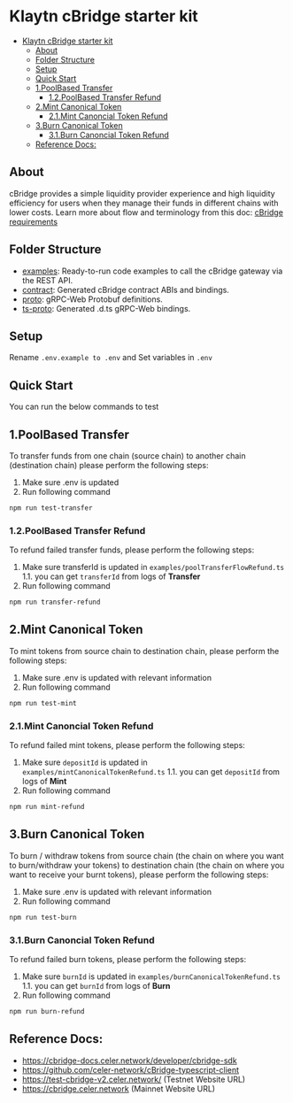 # Klaytn cBridge starter kit
- [Klaytn cBridge starter kit](#klaytn-cbridge-starter-kit)
  - [About](#about)
  - [Folder Structure](#folder-structure)
  - [Setup](#setup)
  - [Quick Start](#quick-start)
  - [1.PoolBased Transfer](#1poolbased-transfer)
    - [1.2.PoolBased Transfer Refund](#12poolbased-transfer-refund)
  - [2.Mint Canonical Token](#2mint-canonical-token)
    - [2.1.Mint Canoncial Token Refund](#21mint-canoncial-token-refund)
  - [3.Burn Canonical Token](#3burn-canonical-token)
    - [3.1.Burn Canoncial Token Refund](#31burn-canoncial-token-refund)
  - [Reference Docs:](#reference-docs)

## About
cBridge provides a simple liquidity provider experience and high liquidity efficiency for users when they manage their funds in different
chains with lower costs. Learn more about flow and terminology from this doc:
[cBridge requirements](https://docs.google.com/document/d/15gVJfiAjzfR9dyz_ad7jQOx5PSPI6p_RanLA6XRLCYU/edit?usp=sharing)

## Folder Structure

- [examples](./examples): Ready-to-run code examples to call the cBridge gateway via the REST API.
- [contract](./contract): Generated cBridge contract ABIs and bindings.
- [proto](./proto): gRPC-Web Protobuf definitions.
- [ts-proto](./ts-proto): Generated .d.ts gRPC-Web bindings.

## Setup
Rename `.env.example to .env` and Set variables in `.env`

## Quick Start
You can run the below commands to test
## 1.PoolBased Transfer
To transfer funds from one chain (source chain) to another chain (destination chain) please perform the following steps:
1. Make sure .env is updated
2. Run following command
```sh
npm run test-transfer
```

### 1.2.PoolBased Transfer Refund
To refund failed transfer funds, please perform the following steps:
1. Make sure transferId is updated in `examples/poolTransferFlowRefund.ts`
   1.1. you can get `transferId` from logs of **Transfer**
2. Run following command
```sh
npm run transfer-refund
```

## 2.Mint Canonical Token
To mint tokens from source chain to destination chain, please perform the following steps:
1. Make sure .env is updated with relevant information
2. Run following command
```sh
npm run test-mint
```

### 2.1.Mint Canoncial Token Refund
To refund failed mint tokens, please perform the following steps:
1. Make sure `depositId` is updated in `examples/mintCanonicalTokenRefund.ts`
    1.1. you can get `depositId` from logs of **Mint**
2. Run following command
```sh
npm run mint-refund
```

## 3.Burn Canonical Token
To burn / withdraw tokens from source chain (the chain on where you want to burn/withdraw your tokens) to destination chain (the chain on where you want to receive your burnt tokens), please perform the following steps:
1. Make sure .env is updated with relevant information
2. Run following command
```sh
npm run test-burn
```

### 3.1.Burn Canoncial Token Refund
To refund failed burn tokens, please perform the following steps:
1. Make sure `burnId` is updated in `examples/burnCanonicalTokenRefund.ts`
    1.1. you can get `burnId` from logs of **Burn**
2. Run following command
```sh
npm run burn-refund
```

## Reference Docs:

- https://cbridge-docs.celer.network/developer/cbridge-sdk
- https://github.com/celer-network/cBridge-typescript-client
- https://test-cbridge-v2.celer.network/ (Testnet Website URL)
- https://cbridge.celer.network (Mainnet Website URL)
